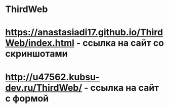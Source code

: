 # ThirdWeb
# https://anastasiadi17.github.io/ThirdWeb/index.html - ссылка на сайт со скриншотами
# http://u47562.kubsu-dev.ru/ThirdWeb/ - ссылка на сайт с формой
